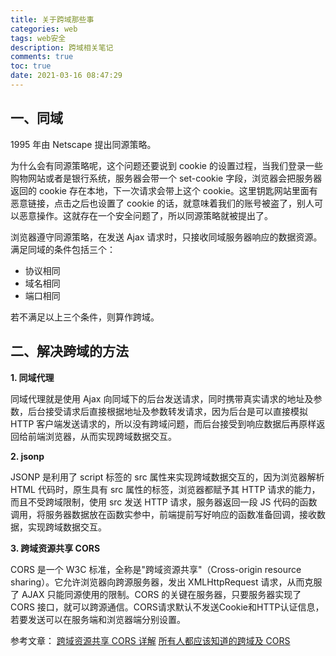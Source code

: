 ```yaml
---
title: 关于跨域那些事
categories: web
tags: web安全
description: 跨域相关笔记
comments: true
toc: true
date: 2021-03-16 08:47:29
---
```


## 一、同域

1995 年由 Netscape 提出同源策略。

为什么会有同源策略呢，这个问题还要说到 cookie 的设置过程，当我们登录一些购物网站或者是银行系统，服务器会带一个 set-cookie 字段，浏览器会把服务器返回的 cookie 存在本地，下一次请求会带上这个 cookie。这里钥匙网站里面有恶意链接，点击之后也设置了 cookie 的话，就意味着我们的账号被盗了，别人可以恶意操作。这就存在一个安全问题了，所以同源策略就被提出了。

浏览器遵守同源策略，在发送 Ajax 请求时，只接收同域服务器响应的数据资源。满足同域的条件包括三个：
- 协议相同
- 域名相同
- 端口相同

若不满足以上三个条件，则算作跨域。

## 二、解决跨域的方法

**1. 同域代理**

同域代理就是使用 Ajax 向同域下的后台发送请求，同时携带真实请求的地址及参数，后台接受请求后直接根据地址及参数转发请求，因为后台是可以直接模拟 HTTP 客户端发送请求的，所以没有跨域问题，而后台接受到响应数据后再原样返回给前端浏览器，从而实现跨域数据交互。

**2. jsonp**

JSONP 是利用了 script 标签的 src 属性来实现跨域数据交互的，因为浏览器解析 HTML 代码时，原生具有 src 属性的标签，浏览器都赋予其 HTTP 请求的能力，而且不受跨域限制，使用 src 发送 HTTP 请求，服务器返回一段 JS 代码的函数调用，将服务器数据放在函数实参中，前端提前写好响应的函数准备回调，接收数据，实现跨域数据交互。

**3. 跨域资源共享 CORS**

CORS 是一个 W3C 标准，全称是"跨域资源共享"（Cross-origin resource sharing）。它允许浏览器向跨源服务器，发出 XMLHttpRequest 请求，从而克服了 AJAX 只能同源使用的限制。CORS 的关键在服务器，只要服务器实现了 CORS 接口，就可以跨源通信。CORS请求默认不发送Cookie和HTTP认证信息，若要发送可以在服务端和浏览器端分别设置。

参考文章：
[跨域资源共享 CORS 详解](https://www.ruanyifeng.com/blog/2016/04/cors.html)
[所有人都应该知道的跨域及 CORS](https://zhuanlan.zhihu.com/p/53996160)
